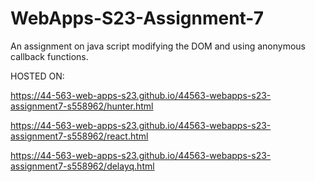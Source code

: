# WebApps-S23-Assignment-7
An assignment on java script modifying the DOM and using anonymous callback functions.

HOSTED ON:

https://44-563-web-apps-s23.github.io/44563-webapps-s23-assignment7-s558962/hunter.html


https://44-563-web-apps-s23.github.io/44563-webapps-s23-assignment7-s558962/react.html


https://44-563-web-apps-s23.github.io/44563-webapps-s23-assignment7-s558962/delayq.html
